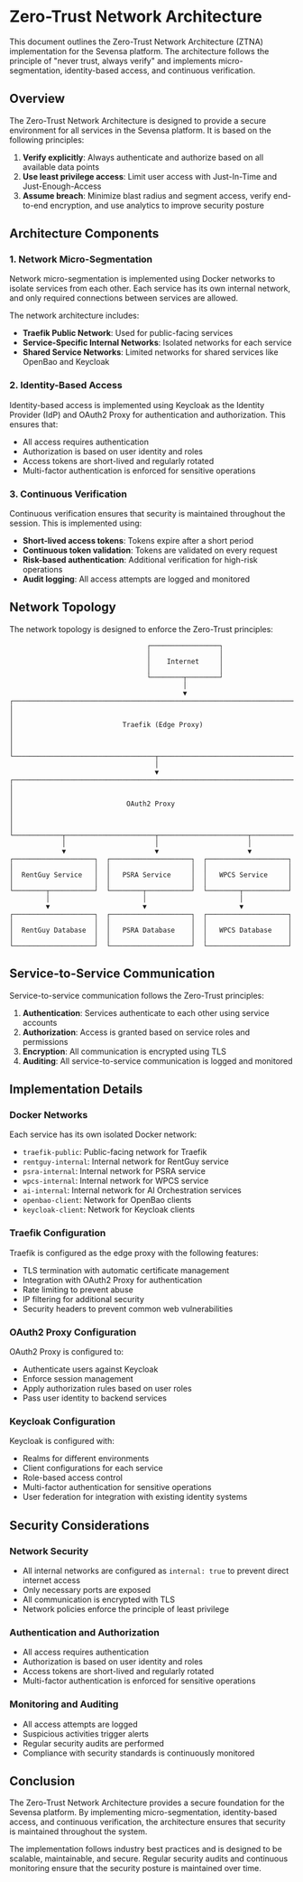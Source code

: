 # Zero-Trust Network Architecture

This document outlines the Zero-Trust Network Architecture (ZTNA) implementation for the Sevensa platform. The architecture follows the principle of "never trust, always verify" and implements micro-segmentation, identity-based access, and continuous verification.

## Overview

The Zero-Trust Network Architecture is designed to provide a secure environment for all services in the Sevensa platform. It is based on the following principles:

1. **Verify explicitly**: Always authenticate and authorize based on all available data points
2. **Use least privilege access**: Limit user access with Just-In-Time and Just-Enough-Access
3. **Assume breach**: Minimize blast radius and segment access, verify end-to-end encryption, and use analytics to improve security posture

## Architecture Components

### 1. Network Micro-Segmentation

Network micro-segmentation is implemented using Docker networks to isolate services from each other. Each service has its own internal network, and only required connections between services are allowed.

The network architecture includes:

- **Traefik Public Network**: Used for public-facing services
- **Service-Specific Internal Networks**: Isolated networks for each service
- **Shared Service Networks**: Limited networks for shared services like OpenBao and Keycloak

### 2. Identity-Based Access

Identity-based access is implemented using Keycloak as the Identity Provider (IdP) and OAuth2 Proxy for authentication and authorization. This ensures that:

- All access requires authentication
- Authorization is based on user identity and roles
- Access tokens are short-lived and regularly rotated
- Multi-factor authentication is enforced for sensitive operations

### 3. Continuous Verification

Continuous verification ensures that security is maintained throughout the session. This is implemented using:

- **Short-lived access tokens**: Tokens expire after a short period
- **Continuous token validation**: Tokens are validated on every request
- **Risk-based authentication**: Additional verification for high-risk operations
- **Audit logging**: All access attempts are logged and monitored

## Network Topology

The network topology is designed to enforce the Zero-Trust principles:

```
                                  ┌─────────────────┐
                                  │                 │
                                  │    Internet     │
                                  │                 │
                                  └────────┬────────┘
                                           │
                                           ▼
┌─────────────────────────────────────────────────────────────────────────┐
│                                                                         │
│                           Traefik (Edge Proxy)                          │
│                                                                         │
└───────────────────────────────────┬─────────────────────────────────────┘
                                    │
                                    ▼
┌─────────────────────────────────────────────────────────────────────────┐
│                                                                         │
│                            OAuth2 Proxy                                 │
│                                                                         │
└────────────┬──────────────────────┬──────────────────────┬──────────────┘
             │                      │                      │
             ▼                      ▼                      ▼
┌────────────────────┐  ┌────────────────────┐  ┌────────────────────┐
│                    │  │                    │  │                    │
│  RentGuy Service   │  │   PSRA Service     │  │   WPCS Service     │
│                    │  │                    │  │                    │
└────────┬───────────┘  └────────┬───────────┘  └────────┬───────────┘
         │                       │                       │
         ▼                       ▼                       ▼
┌────────────────────┐  ┌────────────────────┐  ┌────────────────────┐
│                    │  │                    │  │                    │
│  RentGuy Database  │  │   PSRA Database    │  │   WPCS Database    │
│                    │  │                    │  │                    │
└────────────────────┘  └────────────────────┘  └────────────────────┘
```

## Service-to-Service Communication

Service-to-service communication follows the Zero-Trust principles:

1. **Authentication**: Services authenticate to each other using service accounts
2. **Authorization**: Access is granted based on service roles and permissions
3. **Encryption**: All communication is encrypted using TLS
4. **Auditing**: All service-to-service communication is logged and monitored

## Implementation Details

### Docker Networks

Each service has its own isolated Docker network:

- `traefik-public`: Public-facing network for Traefik
- `rentguy-internal`: Internal network for RentGuy service
- `psra-internal`: Internal network for PSRA service
- `wpcs-internal`: Internal network for WPCS service
- `ai-internal`: Internal network for AI Orchestration services
- `openbao-client`: Network for OpenBao clients
- `keycloak-client`: Network for Keycloak clients

### Traefik Configuration

Traefik is configured as the edge proxy with the following features:

- TLS termination with automatic certificate management
- Integration with OAuth2 Proxy for authentication
- Rate limiting to prevent abuse
- IP filtering for additional security
- Security headers to prevent common web vulnerabilities

### OAuth2 Proxy Configuration

OAuth2 Proxy is configured to:

- Authenticate users against Keycloak
- Enforce session management
- Apply authorization rules based on user roles
- Pass user identity to backend services

### Keycloak Configuration

Keycloak is configured with:

- Realms for different environments
- Client configurations for each service
- Role-based access control
- Multi-factor authentication for sensitive operations
- User federation for integration with existing identity systems

## Security Considerations

### Network Security

- All internal networks are configured as `internal: true` to prevent direct internet access
- Only necessary ports are exposed
- All communication is encrypted with TLS
- Network policies enforce the principle of least privilege

### Authentication and Authorization

- All access requires authentication
- Authorization is based on user identity and roles
- Access tokens are short-lived and regularly rotated
- Multi-factor authentication is enforced for sensitive operations

### Monitoring and Auditing

- All access attempts are logged
- Suspicious activities trigger alerts
- Regular security audits are performed
- Compliance with security standards is continuously monitored

## Conclusion

The Zero-Trust Network Architecture provides a secure foundation for the Sevensa platform. By implementing micro-segmentation, identity-based access, and continuous verification, the architecture ensures that security is maintained throughout the system.

The implementation follows industry best practices and is designed to be scalable, maintainable, and secure. Regular security audits and continuous monitoring ensure that the security posture is maintained over time.
